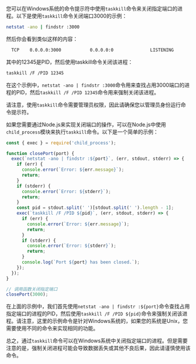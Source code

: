 您可以在Windows系统的命令提示符中使用`taskkill`命令来关闭指定端口的进程。以下是使用`taskkill`命令关闭端口3000的示例：

```bash
netstat -ano | findstr :3000
```

然后你会看到类似这样的内容：

```bash
  TCP    0.0.0.0:3000           0.0.0.0:0              LISTENING       12345
```

其中的12345是PID，然后使用taskkill命令关闭该进程：

```bash
taskkill /F /PID 12345
```

在这个示例中，`netstat -ano | findstr :3000`命令用来查找占用3000端口的进程的PID，然后`taskkill /F /PID 12345`命令用来强制关闭该进程。

请注意，使用`taskkill`命令需要管理员权限，因此请确保您以管理员身份运行命令提示符。


如果您需要通过Node.js来实现关闭端口的操作，可以在Node.js中使用`child_process`模块来执行`taskkill`命令。以下是一个简单的示例：

```javascript
const { exec } = require('child_process');

function closePort(port) {
  exec(`netstat -ano | findstr :${port}`, (err, stdout, stderr) => {
    if (err) {
      console.error(`Error: ${err.message}`);
      return;
    }
    if (stderr) {
      console.error(`Error: ${stderr}`);
      return;
    }
    const pid = stdout.split(' ')[stdout.split(' ').length - 1];
    exec(`taskkill /F /PID ${pid}`, (err, stdout, stderr) => {
      if (err) {
        console.error(`Error: ${err.message}`);
        return;
      }
      if (stderr) {
        console.error(`Error: ${stderr}`);
        return;
      }
      console.log(`Port ${port} has been closed.`);
    });
  });
}

// 调用函数关闭指定端口
closePort(3000);
```

在上面的示例中，我们首先使用`netstat -ano | findstr :${port}`命令查找占用指定端口的进程的PID，然后使用`taskkill /F /PID ${pid}`命令来强制关闭该进程。请注意，这里的示例命令是针对Windows系统的，如果您的系统是Unix，您需要使用不同的命令来实现相同的功能。

总之，通过`taskkill`命令可以在Windows系统中关闭指定端口的进程。但是需要注意的是，强制关闭进程可能会导致数据丢失或其他不良后果，因此请谨慎使用该命令。
